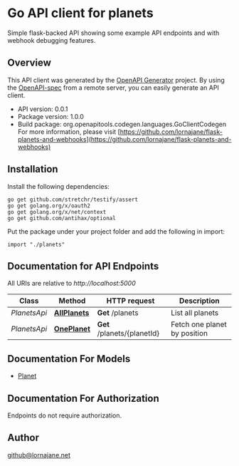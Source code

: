 # Go API client for planets

Simple flask-backed API showing some example API endpoints and with webhook debugging features.

## Overview
This API client was generated by the [OpenAPI Generator](https://openapi-generator.tech) project.  By using the [OpenAPI-spec](https://www.openapis.org/) from a remote server, you can easily generate an API client.

- API version: 0.0.1
- Package version: 1.0.0
- Build package: org.openapitools.codegen.languages.GoClientCodegen
For more information, please visit [https://github.com/lornajane/flask-planets-and-webhooks](https://github.com/lornajane/flask-planets-and-webhooks)

## Installation

Install the following dependencies:

```shell
go get github.com/stretchr/testify/assert
go get golang.org/x/oauth2
go get golang.org/x/net/context
go get github.com/antihax/optional
```

Put the package under your project folder and add the following in import:

```golang
import "./planets"
```

## Documentation for API Endpoints

All URIs are relative to *http://localhost:5000*

Class | Method | HTTP request | Description
------------ | ------------- | ------------- | -------------
*PlanetsApi* | [**AllPlanets**](docs/PlanetsApi.md#allplanets) | **Get** /planets | List all planets
*PlanetsApi* | [**OnePlanet**](docs/PlanetsApi.md#oneplanet) | **Get** /planets/{planetId} | Fetch one planet by position


## Documentation For Models

 - [Planet](docs/Planet.md)


## Documentation For Authorization

 Endpoints do not require authorization.



## Author

github@lornajane.net

